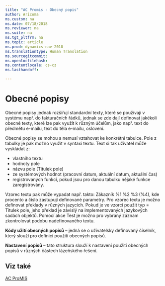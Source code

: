 ```yaml
---
title: "AC Promis - Obecný popis"
author: Aricoma
ms.custom: na
ms.date: 07/18/2018
ms.reviewer: na
ms.suite: na
ms.tgt_pltfrm: na
ms.topic: article
ms.prod: dynamics-nav-2018
ms.translationtype: Human Translation
ms.sourcegitcommit: 
ms.openlocfilehash: 
ms.contentlocale: cs-cz
ms.lasthandoff: 

---
```



# <a name="pm-general-description"></a>Obecné popisy

Obecné popisy jednak rozšiřují standardní texty, které se používají v systému např. do fakturačních řádků, jednak se zde dají definovat jakékoli obecné texty, které lze pak využít k různým účelům, jako např. text do předmětu e-mailu, text do těla e-mailu, oslovení. 

Obecné popisy se mohou a nemusí vztahovat ke konkrétní tabulce. Pole z tabulky je pak možno využít v syntaxi textu. Text si tak uživatel může vyskládat z:
- vlastního textu
- hodnoty pole
- názvu pole (Titulek pole)
- ze systémových hodnot (pracovní datum, aktuální datum, aktuální čas)
- registrovaných funkcí, pokud jsou pro danou tabulku nějaké funkce zaregistrovány.

Vzorec textu pak může vypadat např. takto: Zákazník %1 %2 %3 (%4), kde procento a číslo zastupují definované parametry. Pro vzorec textu je možno definovat překlady v různých jazycích. Pokud je ve vzorci použit typ = Titulek pole, jeho překlad je závislý na implementovaných jazykových sadách objektů.
Pomocí akce Test je možno pro vybraný záznam zkontrolovat podobu nadefinovaného textu.

**Kódy užití obecných popisů** – jedná se o uživatelsky definovaný číselník, který slouží pro definici použití obecných popisů.

**Nastavení popisů** – tato struktura slouží k nastavení použití obecných popisů v různých částech lázeňského řešení.

## <a name="see-also"></a>Viz také  
[AC ProMIS](pm-promis.md)